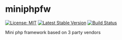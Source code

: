 # miniphpfw

[![License: MIT](https://img.shields.io/badge/License-MIT-yellow.svg)](https://github.com/sidedevorg/miniphpfw/blob/master/LICENSE)
[![Latest Stable Version](https://poser.pugx.org/sidedevorg/miniphpfw/v/stable)](https://packagist.org/packages/sidedevorg/miniphpfw)
[![Build Status](https://travis-ci.org/sidedevorg/miniphpfw.svg?branch=master)](https://travis-ci.org/sidedevorg/miniphpfw)

Mini php framework based on 3 party vendors
